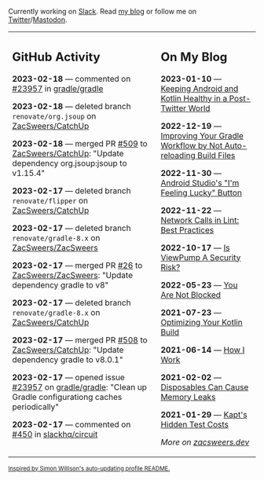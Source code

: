 Currently working on [Slack](https://slack.com/). Read [my blog](https://zacsweers.dev/) or follow me on [Twitter](https://twitter.com/ZacSweers)/[Mastodon](https://hachyderm.io/@ZacSweers).

<table><tr><td valign="top" width="60%">

## GitHub Activity
<!-- githubActivity starts -->
**2023-02-18** — commented on [#23957](https://github.com/gradle/gradle/issues/23957#issuecomment-1435703543) in [gradle/gradle](https://github.com/gradle/gradle)

**2023-02-18** — deleted branch `renovate/org.jsoup` on [ZacSweers/CatchUp](https://github.com/ZacSweers/CatchUp)

**2023-02-18** — merged PR [#509](https://github.com/ZacSweers/CatchUp/pull/509) to [ZacSweers/CatchUp](https://github.com/ZacSweers/CatchUp): "Update dependency org.jsoup:jsoup to v1.15.4"

**2023-02-17** — deleted branch `renovate/flipper` on [ZacSweers/CatchUp](https://github.com/ZacSweers/CatchUp)

**2023-02-17** — deleted branch `renovate/gradle-8.x` on [ZacSweers/ZacSweers](https://github.com/ZacSweers/ZacSweers)

**2023-02-17** — merged PR [#26](https://github.com/ZacSweers/ZacSweers/pull/26) to [ZacSweers/ZacSweers](https://github.com/ZacSweers/ZacSweers): "Update dependency gradle to v8"

**2023-02-17** — deleted branch `renovate/gradle-8.x` on [ZacSweers/CatchUp](https://github.com/ZacSweers/CatchUp)

**2023-02-17** — merged PR [#508](https://github.com/ZacSweers/CatchUp/pull/508) to [ZacSweers/CatchUp](https://github.com/ZacSweers/CatchUp): "Update dependency gradle to v8.0.1"

**2023-02-17** — opened issue [#23957](https://github.com/gradle/gradle/issues/23957) on [gradle/gradle](https://github.com/gradle/gradle): "Clean up Gradle configurationg caches periodically"

**2023-02-17** — commented on [#450](https://github.com/slackhq/circuit/issues/450#issuecomment-1435225999) in [slackhq/circuit](https://github.com/slackhq/circuit)
<!-- githubActivity ends -->
</td><td valign="top" width="40%">

## On My Blog
<!-- blog starts -->
**2023-01-10** — [Keeping Android and Kotlin Healthy in a Post-Twitter World](https://www.zacsweers.dev/keeping-android-healthy/)

**2022-12-19** — [Improving Your Gradle Workflow by Not Auto-reloading Build Files](https://www.zacsweers.dev/improving-your-workflow-by-not-auto-reloading-build-files/)

**2022-11-30** — [Android Studio's "I'm Feeling Lucky" Button](https://www.zacsweers.dev/android-studios-im-feeling-lucky-button/)

**2022-11-22** — [Network Calls in Lint: Best Practices](https://www.zacsweers.dev/network-calls-in-lint-best-practices/)

**2022-10-17** — [Is ViewPump A Security Risk?](https://www.zacsweers.dev/is-viewpump-a-security-risk/)

**2022-05-23** — [You Are Not Blocked](https://www.zacsweers.dev/you-are-not-blocked/)

**2021-07-23** — [Optimizing Your Kotlin Build](https://www.zacsweers.dev/optimizing-your-kotlin-build/)

**2021-06-14** — [How I Work](https://www.zacsweers.dev/how-i-work/)

**2021-02-02** — [Disposables Can Cause Memory Leaks](https://www.zacsweers.dev/disposables-can-cause-memory-leaks/)

**2021-01-29** — [Kapt's Hidden Test Costs](https://www.zacsweers.dev/kapts-hidden-test-costs/)
<!-- blog ends -->
_More on [zacsweers.dev](https://zacsweers.dev/)_
</td></tr></table>

<sub><a href="https://simonwillison.net/2020/Jul/10/self-updating-profile-readme/">Inspired by Simon Willison's auto-updating profile README.</a></sub>